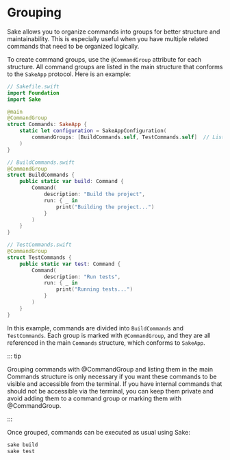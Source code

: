 # Grouping

Sake allows you to organize commands into groups for better structure and maintainability. This is especially useful when you have multiple related commands that need to be organized logically.

To create command groups, use the `@CommandGroup` attribute for each structure. All command groups are listed in the main structure that conforms to the `SakeApp` protocol. Here is an example:

```swift
// Sakefile.swift
import Foundation
import Sake

@main
@CommandGroup
struct Commands: SakeApp {
    static let configuration = SakeAppConfiguration(
        commandGroups: [BuildCommands.self, TestCommands.self]  // List all command groups here
    )
}

// BuildCommands.swift
@CommandGroup
struct BuildCommands {
    public static var build: Command {
        Command(
            description: "Build the project",
            run: { _ in
                print("Building the project...")
            }
        )
    }
}

// TestCommands.swift
@CommandGroup
struct TestCommands {
    public static var test: Command {
        Command(
            description: "Run tests",
            run: { _ in
                print("Running tests...")
            }
        )
    }
}
```

In this example, commands are divided into `BuildCommands` and `TestCommands`. Each group is marked with `@CommandGroup`, and they are all referenced in the main `Commands` structure, which conforms to `SakeApp`.

::: tip

Grouping commands with @CommandGroup and listing them in the main Commands structure is only necessary if you want these commands to be visible and accessible from the terminal. If you have internal commands that should not be accessible via the terminal, you can keep them private and avoid adding them to a command group or marking them with @CommandGroup.

:::

Once grouped, commands can be executed as usual using Sake:

```bash
sake build
sake test
```
